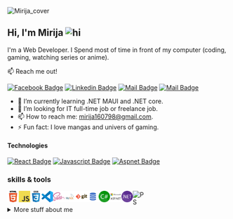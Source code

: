 ![Mirija_cover](https://user-images.githubusercontent.com/36816520/103216787-2a702480-4917-11eb-8595-da3b66a465e5.png)
## Hi, I'm Mirija <img src="https://user-images.githubusercontent.com/1303154/88677602-1635ba80-d120-11ea-84d8-d263ba5fc3c0.gif" width="28px" alt="hi">

I'm a Web Developer. I Spend most of time in front of my computer (coding, gaming, watching series or anime).

:mailbox: Reach me out!

[![Facebook Badge](https://img.shields.io/badge/-@Mirija_A-1ca0f1?style=flat&labelColor=1ca0f1&logo=facebook&logoColor=white&link=https://www.facebook.com/Jahrim.Vals/)](https://www.facebook.com/Jahrim.Vals/) [![Linkedin Badge](https://img.shields.io/badge/-Mirija-0e76a8?style=flat&labelColor=0e76a8&logo=linkedin&logoColor=white)](https://www.linkedin.com/in/mirija-andrianalizandry/) [![Mail Badge](https://img.shields.io/badge/-@mirija_a-e84393?style=flat&labelColor=e84393&logo=instagram&logoColor=white)](https://www.instagram.com/mirija_a/) [![Mail Badge](https://img.shields.io/badge/-mirija160798-c0392b?style=flat&labelColor=c0392b&logo=gmail&logoColor=white)](mailto:mirija160798@gmail.com)

- 🔭 I’m currently learning .NET MAUI and .NET core.
- 🤔 I’m looking for IT full-time job or freelance job.
- 📫 How to reach me: mirija160798@gmail.com.
- ⚡ Fun fact: I love mangas and univers of gaming.

#### Technologies

<!-- TODO: Make technologies links takes you to repositories -->

[![React Badge](https://img.shields.io/badge/-React-61DBFB?style=for-the-badge&labelColor=black&logo=react&logoColor=61DBFB)](#) [![Javascript Badge](https://img.shields.io/badge/-Javascript-F0DB4F?style=for-the-badge&labelColor=black&logo=javascript&logoColor=F0DB4F)](#) [![Aspnet Badge](https://img.shields.io/badge/-Asp.net-3C873A?style=for-the-badge&labelColor=black&logo=asp.net&logoColor=3C873A)](#)

### skills & tools


<img align="left" alt="HTML5" width="26px" src="https://raw.githubusercontent.com/github/explore/80688e429a7d4ef2fca1e82350fe8e3517d3494d/topics/html/html.png" />

<img align="left" alt="JavaScript" width="26px" src="https://raw.githubusercontent.com/github/explore/80688e429a7d4ef2fca1e82350fe8e3517d3494d/topics/javascript/javascript.png" />

<img align="left" alt="CSS" width="26px" src="https://raw.githubusercontent.com/github/explore/80688e429a7d4ef2fca1e82350fe8e3517d3494d/topics/css/css.png" />

<img align="left" alt="Visual Studio Code" width="26px" src="https://raw.githubusercontent.com/github/explore/80688e429a7d4ef2fca1e82350fe8e3517d3494d/topics/visual-studio-code/visual-studio-code.png" />

<img align="left" alt="Sass" width="26px" src="https://raw.githubusercontent.com/github/explore/80688e429a7d4ef2fca1e82350fe8e3517d3494d/topics/sass/sass.png" />

<img align="left" alt="MySQL" width="26px" src="https://raw.githubusercontent.com/github/explore/80688e429a7d4ef2fca1e82350fe8e3517d3494d/topics/mysql/mysql.png" />

<img align="left" alt="Git" width="26px" src="https://raw.githubusercontent.com/github/explore/80688e429a7d4ef2fca1e82350fe8e3517d3494d/topics/git/git.png" />

<img align="left" alt="SQLServer" width="26px" src="https://raw.githubusercontent.com/github/explore/80688e429a7d4ef2fca1e82350fe8e3517d3494d/topics/sql/sql.png" />

<img align="left" alt="c#" width="26px" src="https://raw.githubusercontent.com/github/explore/80688e429a7d4ef2fca1e82350fe8e3517d3494d/topics/csharp/csharp.png" />

<img align="left" alt="aspnet" width="26px" src="https://raw.githubusercontent.com/github/explore/80688e429a7d4ef2fca1e82350fe8e3517d3494d/topics/aspnet/aspnet.png" />

<img align="left" alt="DotNet" width="26px" src="https://raw.githubusercontent.com/github/explore/80688e429a7d4ef2fca1e82350fe8e3517d3494d/topics/dotnet/dotnet.png" />

<img align="left" alt="PS" width="26px" src="https://mirija-portfolio.netlify.app/images/icons8_adobe_photoshop_48px.png" />

<br />
<br />

<details>
<summary>
  More stuff about me
</summary>

<br >

I love learning new technologies, spending time with friends and family. Moreover, I am comfortable working in a team.

#### Github Stats

![Ipenywis's github stats](https://github-readme-stats.vercel.app/api?username=Jahrim01&count_private=true&theme=tokyonight&hide=contribs,prs)

</details>
